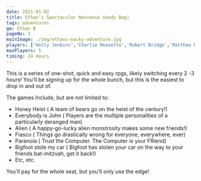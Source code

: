 ```yaml
---
date: 2021-01-02
title: Ethan's Spectacular Nonsense Goody Bag!
tags: adventures
gm: Ethan B
pageNo: 3
mainImage: ./img/ethans-wacky-adventure.jpg
players: ['Holly Jenkins','Charlie Reavette','Robert Bridge','Matthew Roberts','Mark']
maxPlayers: 5
timing: 24 Hours
---
```


This is a series of one-shot, quick and easy rpgs, likely switching every 2 -3 hours!
You'll be signing up for the whole bunch, but this is the easiest to drop in and out of.

The games Include, but are not limited to:
- Honey Heist ( A team of bears go on the heist of the century!)
- Everybody is John ( Players are the multiple personalities of a particularly deranged man)
- Alien ( A happy-go-lucky alien monstrosity makes some new friends!)
- Fiasco ( Things go drastically wrong for everyone, everywhere, ever)
- Paranoia ( Trust the Computer. The Computer is your FRiend)
- Bigfoot stole my car ( Bigfoot has stolen your car on the way to your friends bat-mitzvah, get it back!)
- Etc, etc.

You'll pay for the whole seat, but you'll only use the edge!
